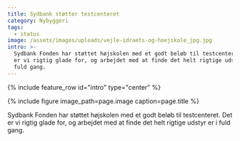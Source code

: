 ```yaml
---
title: Sydbank støtter testcenteret
category: Nybyggeri
tags:
  - status
image: /assets/images/uploads/vejle-idraets-og-hoejskole_jpg.jpg
intro: >-
  Sydbank Fonden har støttet højskolen med et godt beløb til testcenteret. Det
  er vi rigtig glade for, og arbejdet med at finde det helt rigtige udstyr er i
  fuld gang.
---
```


{% include feature_row id="intro" type="center" %}

{% include figure image_path=page.image caption=page.title %}

Sydbank Fonden har støttet højskolen med et godt beløb til testcenteret. Det er vi rigtig glade for, og arbejdet med at finde det helt rigtige udstyr er i fuld gang.
